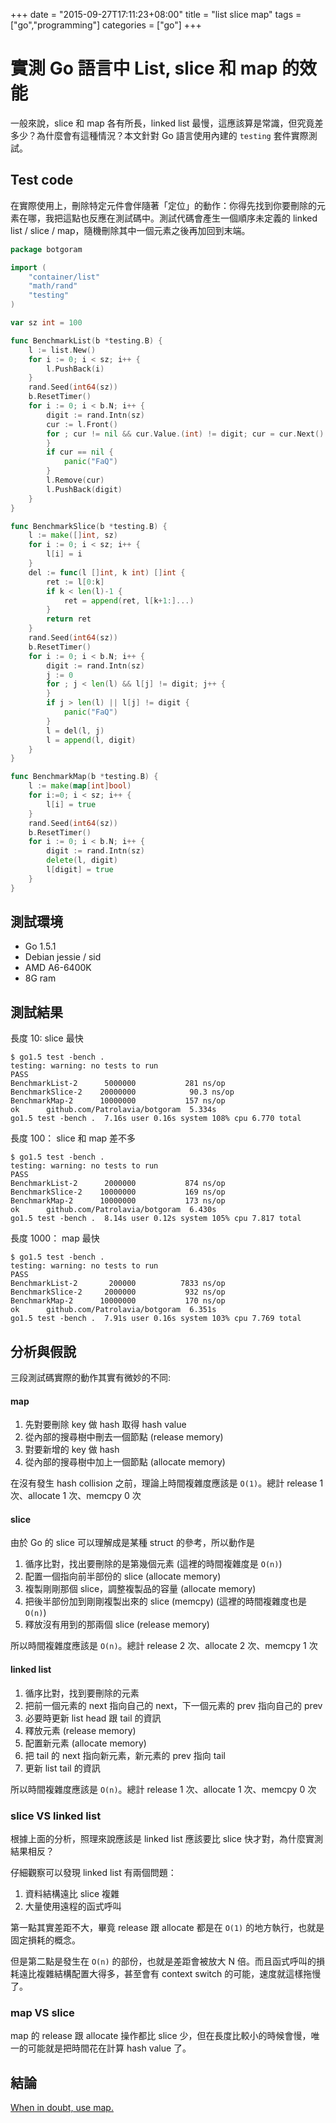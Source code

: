 +++
date = "2015-09-27T17:11:23+08:00"
title = "list slice map"
tags = ["go","programming"]
categories = ["go"]
+++

# 實測 Go 語言中 List, slice 和 map 的效能

一般來說，slice 和 map 各有所長，linked list 最慢，這應該算是常識，但究竟差多少？為什麼會有這種情況？本文針對 Go 語言使用內建的 `testing` 套件實際測試。

<!--more-->

## Test code

在實際使用上，刪除特定元件會伴隨著「定位」的動作：你得先找到你要刪除的元素在哪，我把這點也反應在測試碼中。測試代碼會產生一個順序未定義的 linked list / slice / map，隨機刪除其中一個元素之後再加回到末端。

```go
package botgoram

import (
	"container/list"
	"math/rand"
	"testing"
)

var sz int = 100

func BenchmarkList(b *testing.B) {
	l := list.New()
	for i := 0; i < sz; i++ {
		l.PushBack(i)
	}
	rand.Seed(int64(sz))
	b.ResetTimer()
	for i := 0; i < b.N; i++ {
		digit := rand.Intn(sz)
		cur := l.Front()
		for ; cur != nil && cur.Value.(int) != digit; cur = cur.Next() {
		}
		if cur == nil {
			panic("FaQ")
		}
		l.Remove(cur)
		l.PushBack(digit)
	}
}

func BenchmarkSlice(b *testing.B) {
	l := make([]int, sz)
	for i := 0; i < sz; i++ {
		l[i] = i
	}
	del := func(l []int, k int) []int {
		ret := l[0:k]
		if k < len(l)-1 {
			ret = append(ret, l[k+1:]...)
		}
		return ret
	}
	rand.Seed(int64(sz))
	b.ResetTimer()
	for i := 0; i < b.N; i++ {
		digit := rand.Intn(sz)
		j := 0
		for ; j < len(l) && l[j] != digit; j++ {
		}
		if j > len(l) || l[j] != digit {
			panic("FaQ")
		}
		l = del(l, j)
		l = append(l, digit)
	}
}

func BenchmarkMap(b *testing.B) {
	l := make(map[int]bool)
	for i:=0; i < sz; i++ {
		l[i] = true
	}
	rand.Seed(int64(sz))
	b.ResetTimer()
	for i := 0; i < b.N; i++ {
		digit := rand.Intn(sz)
		delete(l, digit)
		l[digit] = true
	}
}
```

## 測試環境

* Go 1.5.1
* Debian jessie / sid
* AMD A6-6400K
* 8G ram

## 測試結果

長度 10: slice 最快

```
$ go1.5 test -bench .
testing: warning: no tests to run
PASS
BenchmarkList-2 	 5000000	       281 ns/op
BenchmarkSlice-2	20000000	        90.3 ns/op
BenchmarkMap-2  	10000000	       157 ns/op
ok  	github.com/Patrolavia/botgoram	5.334s
go1.5 test -bench .  7.16s user 0.16s system 108% cpu 6.770 total
```

長度 100： slice 和 map 差不多

```
$ go1.5 test -bench .
testing: warning: no tests to run
PASS
BenchmarkList-2 	 2000000	       874 ns/op
BenchmarkSlice-2	10000000	       169 ns/op
BenchmarkMap-2  	10000000	       173 ns/op
ok  	github.com/Patrolavia/botgoram	6.430s
go1.5 test -bench .  8.14s user 0.12s system 105% cpu 7.817 total
```

長度 1000： map 最快

```
$ go1.5 test -bench .
testing: warning: no tests to run
PASS
BenchmarkList-2 	  200000	      7833 ns/op
BenchmarkSlice-2	 2000000	       932 ns/op
BenchmarkMap-2  	10000000	       170 ns/op
ok  	github.com/Patrolavia/botgoram	6.351s
go1.5 test -bench .  7.91s user 0.16s system 103% cpu 7.769 total
```

## 分析與假說

三段測試碼實際的動作其實有微妙的不同:

#### map

1. 先對要刪除 key 做 hash 取得 hash value
2. 從內部的搜尋樹中刪去一個節點 (release memory)
3. 對要新增的 key 做 hash
4. 從內部的搜尋樹中加上一個節點 (allocate memory)

在沒有發生 hash collision 之前，理論上時間複雜度應該是 `O(1)`。總計 release 1 次、allocate 1 次、memcpy 0 次

#### slice

由於 Go 的 slice 可以理解成是某種 struct 的參考，所以動作是

1. 循序比對，找出要刪除的是第幾個元素 (這裡的時間複雜度是 `O(n)`)
2. 配置一個指向前半部份的 slice (allocate memory)
3. 複製剛剛那個 slice，調整複製品的容量 (allocate memory)
4. 把後半部份加到剛剛複製出來的 slice (memcpy) (這裡的時間複雜度也是 `O(n)`)
5. 釋放沒有用到的那兩個 slice (release memory)

所以時間複雜度應該是 `O(n)`。總計 release 2 次、allocate 2 次、memcpy 1 次

#### linked list

1. 循序比對，找到要刪除的元素
2. 把前一個元素的 next 指向自己的 next，下一個元素的 prev 指向自己的 prev
3. 必要時更新 list head 跟 tail 的資訊
4. 釋放元素 (release memory)
5. 配置新元素 (allocate memory)
6. 把 tail 的 next 指向新元素，新元素的 prev 指向 tail
7. 更新 list tail 的資訊

所以時間複雜度應該是 `O(n)`。總計 release 1 次、allocate 1 次、memcpy 0 次

### slice VS linked list

根據上面的分析，照理來說應該是 linked list 應該要比 slice 快才對，為什麼實測結果相反？

仔細觀察可以發現 linked list 有兩個問題：

1. 資料結構遠比 slice 複雜
2. 大量使用遠程的函式呼叫

第一點其實差距不大，畢竟 release 跟 allocate 都是在 `O(1)` 的地方執行，也就是固定損耗的概念。

但是第二點是發生在 `O(n)` 的部份，也就是差距會被放大 N 倍。而且函式呼叫的損耗遠比複雜結構配置大得多，甚至會有 context switch 的可能，速度就這樣拖慢了。

### map VS slice

map 的 release 跟 allocate 操作都比 slice 少，但在長度比較小的時候會慢，唯一的可能就是把時間花在計算 hash value 了。

## 結論

[When in doubt, use map.](https://s-media-cache-ak0.pinimg.com/736x/c2/50/19/c2501976d70198ffcbcf681589d94df9.jpg)
